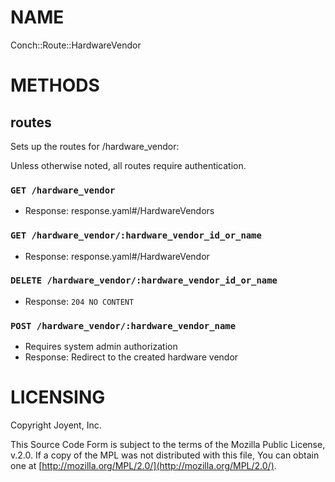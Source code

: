 # NAME

Conch::Route::HardwareVendor

# METHODS

## routes

Sets up the routes for /hardware\_vendor:

Unless otherwise noted, all routes require authentication.

### `GET /hardware_vendor`

- Response: response.yaml#/HardwareVendors

### `GET /hardware_vendor/:hardware_vendor_id_or_name`

- Response: response.yaml#/HardwareVendor

### `DELETE /hardware_vendor/:hardware_vendor_id_or_name`

- Response: `204 NO CONTENT`

### `POST /hardware_vendor/:hardware_vendor_name`

- Requires system admin authorization
- Response: Redirect to the created hardware vendor

# LICENSING

Copyright Joyent, Inc.

This Source Code Form is subject to the terms of the Mozilla Public License,
v.2.0. If a copy of the MPL was not distributed with this file, You can obtain
one at [http://mozilla.org/MPL/2.0/](http://mozilla.org/MPL/2.0/).
